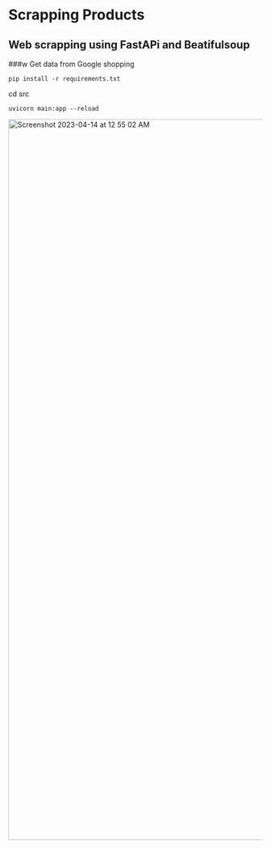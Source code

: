 # Scrapping Products

## Web scrapping using FastAPi and Beatifulsoup

###w Get data from Google shopping 


```
pip install -r requirements.txt
```
cd src
```
uvicorn main:app --reload
```
<img width="1428" alt="Screenshot 2023-04-14 at 12 55 02 AM" src="https://user-images.githubusercontent.com/100684952/231866135-b2c8c963-528c-4424-bf97-3bfe64a1ccd6.png">
